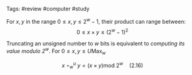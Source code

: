 Tags: #review  #computer #study 

For $x, y$ in the range $0 \leq x, y \leq 2^{w}-1$, their product can range between:
$$
0 \leq x \times y \leq (2^{w}-1)^2
$$

Truncating an unsigned number to $w$ bits is equivalent to *computing its value modulo $2^{w}$*. For $0 \leq x, y \leq U\text{Max}_{w}$

$$
x ~\star ^{u}_{w} ~y = (x\times y)\text{mod}~2^{w} \quad \text{(2.16)}
$$
